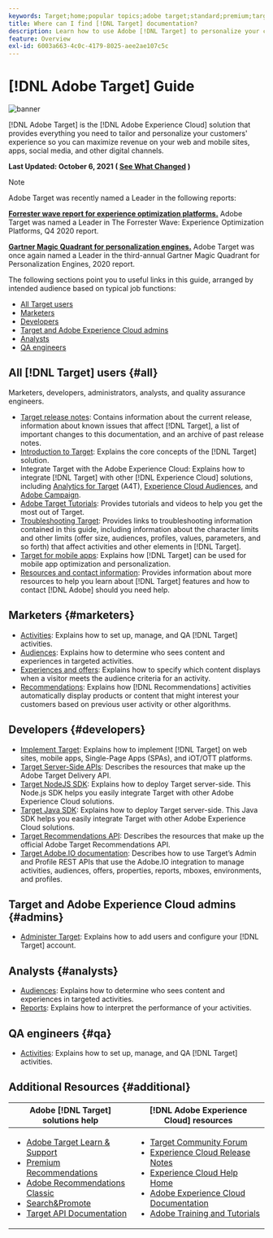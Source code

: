 ```yaml
---
keywords: Target;home;popular topics;adobe target;standard;premium;target documentation;adobe target documentation;home
title: Where can I find [!DNL Target] documentation?
description: Learn how to use Adobe [!DNL Target] to personalize your customers' experience to maximize revenue on your web and mobile sites, apps, and other digital channels.
feature: Overview
exl-id: 6003a663-4c0c-4179-8025-aee2ae107c5c
---
```

# [!DNL Adobe Target] Guide

![banner](assets/target-home-banner-simple.png)

[!DNL Adobe Target] is the [!DNL Adobe Experience Cloud] solution that provides everything you need to tailor and personalize your customers' experience so you can maximize revenue on your web and mobile sites, apps, social media, and other digital channels.

**Last Updated: October 6, 2021 ( [See What Changed](r-release-notes/doc-change.md) )**

>[!NOTE]
>
>Adobe Target was recently named a Leader in the following reports:
>
>**[Forrester wave report for experience optimization platforms.](https://blog.adobe.com/en/2020/11/24/adobe-named-leader-in-forrester-wave-report-experience-optimization-platforms.html)** Adobe Target was named a Leader in The Forrester Wave: Experience Optimization Platforms, Q4 2020 report.
>
>**[Gartner Magic Quadrant for personalization engines.](https://theblog.adobe.com/adobe-again-named-leader-in-gartner-magic-quadrant-for-personalization-engines/)** Adobe Target was once again named a Leader in the third-annual Gartner Magic Quadrant for Personalization Engines, 2020 report.

The following sections point you to useful links in this guide, arranged by intended audience based on typical job functions:

- [All Target users](#all)
- [Marketers](#marketers)
- [Developers](#developers)
- [Target and Adobe Experience Cloud admins](#admins)
- [Analysts](#analysts)
- [QA engineers](#qa)

## All [!DNL Target] users {#all}

Marketers, developers, administrators, analysts, and quality assurance engineers.

- [Target release notes](r-release-notes/release-notes.md): Contains information about the current release, information about known issues that affect [!DNL Target], a list of important changes to this documentation, and an archive of past release notes.
- [Introduction to Target](c-intro/intro.md): Explains the core concepts of the [!DNL Target] solution.
- Integrate Target with the Adobe Experience Cloud: Explains how to integrate [!DNL Target] with other [!DNL Experience Cloud] solutions, including [Analytics for Target](/help/c-integrating-target-with-mac/a4t/a4t.md) (A4T), [Experience Cloud Audiences](/help/c-integrating-target-with-mac/mmp.md), and [Adobe Campaign](/help/c-integrating-target-with-mac/campaign-and-target.md).
- [Adobe Target Tutorials](https://experienceleague.adobe.com/docs/target-learn/tutorials/overview.html): Provides tutorials and videos to help you get the most out of Target.
- [Troubleshooting Target](r-troubleshooting-target/troubleshooting-target.md): Provides links to troubleshooting information contained in this guide, including information about the character limits and other limits (offer size, audiences, profiles, values, parameters, and so forth) that affect activities and other elements in [!DNL Target].
- [Target for mobile apps](c-target-mobile-app/target-mobile-app.md): Explains how [!DNL Target] can be used for mobile app optimization and personalization.
- [Resources and contact information](cmp-resources-and-contact-information.md): Provides information about more resources to help you learn about [!DNL Target] features and how to contact [!DNL Adobe] should you need help.

## Marketers {#marketers}

- [Activities](c-activities/activities.md): Explains how to set up, manage, and QA [!DNL Target] activities.
- [Audiences](c-target/target.md): Explains how to determine who sees content and experiences in targeted activities.
- [Experiences and offers](c-experiences/experiences.md): Explains how to specify which content displays when a visitor meets the audience criteria for an activity.
- [Recommendations](c-recommendations/recommendations.md): Explains how [!DNL Recommendations] activities automatically display products or content that might interest your customers based on previous user activity or other algorithms.

## Developers {#developers}

- [Implement Target](c-implementing-target/implementing-target.md): Explains how to implement [!DNL Target] on web sites, mobile apps, Single-Page Apps (SPAs), and iOT/OTT platforms.
- [Target Server-Side APIs](https://developers.adobetarget.com/api/delivery-api/): Describes the resources that make up the Adobe Target Delivery API.
- [Target NodeJS SDK](https://github.com/adobe/target-nodejs-sdk): Explains how to deploy Target server-side. This Node.js SDK helps you easily integrate Target with other Adobe Experience Cloud solutions.
- [Target Java SDK](https://github.com/adobe/target-java-sdk): Explains how to deploy Target server-side. This Java SDK helps you easily integrate Target with other Adobe Experience Cloud solutions.
- [Target Recommendations API](https://developers.adobetarget.com/api/recommendations/): Describes the resources that make up the official Adobe Target Recommendations API.
- [Target Adobe.IO documentation](https://developers.adobetarget.com/api/#introduction): Describes how to use Target’s Admin and Profile REST APIs that use the Adobe.IO integration to manage activities, audiences, offers, properties, reports, mboxes, environments, and profiles.

## Target and Adobe Experience Cloud admins {#admins}

- [Administer Target](administrating-target/administrating-target.md): Explains how to add users and configure your [!DNL Target] account.

## Analysts {#analysts}

- [Audiences](c-target/target.md): Explains how to determine who sees content and experiences in targeted activities.
- [Reports](c-reports/reports.md): Explains how to interpret the performance of your activities.

## QA engineers {#qa}

- [Activities](c-activities/activities.md): Explains how to set up, manage, and QA [!DNL Target] activities.

## Additional Resources {#additional}

| Adobe [!DNL Target] solutions help | [!DNL Adobe Experience Cloud] resources |
|--- |--- |
|<ul><li>[Adobe Target Learn & Support](https://helpx.adobe.com/support/target.html)</li><li>[Premium Recommendations](c-recommendations/recommendations.md)</li><li>[Adobe Recommendations Classic](/help/assets/adobe-recommendations-classic.pdf)</li><li>[Search&Promote](https://experienceleague.adobe.com/docs/search-promote/using/sp-home.html)</li><li>[Target API Documentation](c-implementing-target/c-api-and-sdk-overview/api-and-sdk-overview.md)</li></ul>|<ul><li>[Target Community Forum](https://forums.adobe.com/community/experience-cloud/marketing-cloud/target)</li><li>[Experience Cloud Release Notes](https://experienceleague.adobe.com/docs/release-notes/experience-cloud/current.html)</li><li>[Experience Cloud Help Home](https://helpx.adobe.com/support/experience-cloud.html)</li><li>[Adobe Experience Cloud Documentation](https://experienceleague.adobe.com/docs/experience-cloud/user-guides/home.html)</li><li>[Adobe Training and Tutorials](https://helpx.adobe.com/learning.html?promoid=KAUDK)</li></ul>||
